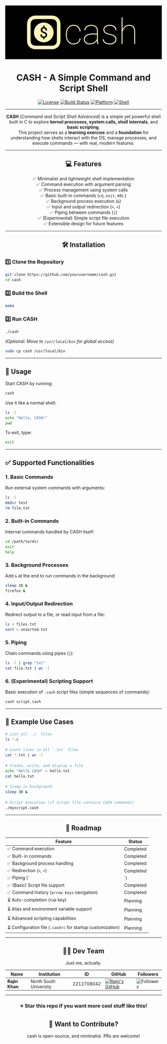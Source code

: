 <div align="center">

![CASH Banner](./cash-logo-main.png)

# CASH - A Simple Command and Script Shell
[![License](https://img.shields.io/badge/license-MIT-blue.svg?style=for-the-badge&logo=appveyor)](LICENSE) [![Build Status](https://img.shields.io/badge/build-passing-brightgreen?style=for-the-badge&logo=travis)]() [![Platform](https://img.shields.io/badge/platform-linux%20%7C%20macOS-lightgrey?style=for-the-badge&logo=linux)]() [![Shell](https://img.shields.io/badge/shell-cash%20v0.2-yellow?style=for-the-badge&logo=gnu-bash)]()

---

**CASH** (*Command and Script Shell Advanced*) is a simple yet powerful shell built in C to explore **kernel processes, system calls, shell internals**, and **basic scripting**.  
This project serves as a **learning exercise** and a **foundation** for understanding how shells interact with the OS, manage processes, and execute commands — with real, modern features.

---

## 💻 Features
✅ Minimalist and lightweight shell implementation  
✅ Command execution with argument parsing  
✅ Process management using system calls  
✅ Basic built-in commands (`cd`, `exit`, etc.)  
✅ Background process execution (`&`)  
✅ Input and output redirection (`>`, `<`)  
✅ Piping between commands (`|`)  
✅ (Experimental) Simple script file execution  
✅ Extensible design for future features  

---

## 🛠 Installation

</div>

### 1️⃣ Clone the Repository
```bash
git clone https://github.com/yourusername/cash.git
cd cash
```

### 2️⃣ Build the Shell
```bash
make
```

### 3️⃣ Run CASH
```bash
./cash
```

*(Optional: Move to `/usr/local/bin` for global access)*
```bash
sudo cp cash /usr/local/bin
```

---

## 📌 Usage
Start CASH by running:
```bash
cash
```

Use it like a normal shell:
```bash
ls -l
echo "Hello, CASH!"
pwd
```

To exit, type:
```bash
exit
```

---

## ✅ Supported Functionalities

### **1. Basic Commands**
Run external system commands with arguments:
```bash
ls -l
mkdir test
rm file.txt
```

### **2. Built-in Commands**
Internal commands handled by CASH itself:
```bash
cd /path/to/dir
exit
help
```

### **3. Background Processes**
Add `&` at the end to run commands in the background:
```bash
sleep 10 &
firefox &
```

### **4. Input/Output Redirection**
Redirect output to a file, or read input from a file:
```bash
ls > files.txt
sort < unsorted.txt
```

### **5. Piping**
Chain commands using pipes (`|`):
```bash
ls -l | grep "txt"
cat file.txt | wc -l
```

### **6. (Experimental) Scripting Support**
Basic execution of `.cash` script files (simple sequences of commands):
```bash
cash script.cash
```

---

## 🌟 Example Use Cases

```bash
# List all `.c` files
ls *.c

# Count lines in all `.txt` files
cat *.txt | wc -l

# Create, write, and display a file
echo "Hello CASH" > hello.txt
cat hello.txt

# Sleep in background
sleep 30 &

# Script execution (if script file contains CASH commands)
./myscript.cash
```

---

<div align="center">

## 🔮 Roadmap
| Feature                          | Status      |
|----------------------------------|-------------|
| ✅ Command execution | Completed |
| ✅ Built-in commands | Completed |
| ✅ Background process handling | Completed |
| ✅ Redirection (`>`, `<`) | Completed |
| ✅ Piping (`|`) | Completed |
| ✅ (Basic) Script file support | Completed |
| ✅ Command history (`arrow keys` navigation) | Completed |
| ⏳ Auto-completion (`tab` key) | Planning |
| ⏳ Alias and environment variable support | Planning |
| ⏳ Advanced scripting capabilities | Planning |
| ⏳ Configuration file (`.cashrc` for startup customization) | Planning |

---

## **👨‍💻 Dev Team**

Just me, actually.

| Name                      | Institution             | ID | GitHub | Followers |
|---------------------------|-------------------------|--  |--------|------|
| **Rajin Khan**            | North South University | 2212708042 | [![Rajin's GitHub](https://img.shields.io/badge/-rajin--khan-181717?style=for-the-badge&logo=github&logoColor=white)](https://github.com/rajin-khan) | ![Followers](https://img.shields.io/github/followers/rajin-khan?label=Follow&style=social) |

---

### ⭐ **Star this repo if you want more cool stuff like this!**

## 🚀 Want to Contribute?

cash is open-source, and minimalist. PRs are welcome!

</div>